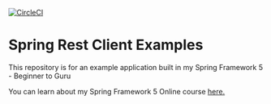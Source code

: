 [![CircleCI](https://circleci.com/gh/eltishehu/spring-rest-client-examples.svg?style=svg)](https://circleci.com/gh/eltishehu/spring-rest-client-examples)
# Spring Rest Client Examples

This repository is for an example application built in my Spring Framework 5 - Beginner to Guru

You can learn about my Spring Framework 5 Online course [here.](http://courses.springframework.guru/p/spring-framework-5-begginer-to-guru/?product_id=363173)